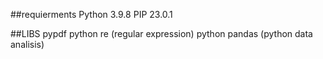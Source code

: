 ##requierments
Python 3.9.8
PIP 23.0.1

##LIBS
pypdf
python re (regular expression)
python pandas (python data analisis)

